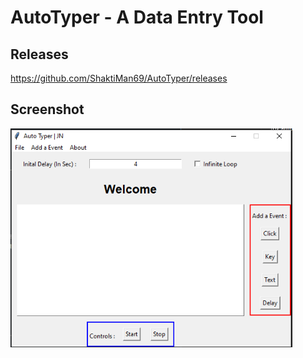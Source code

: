 # AutoTyper - A Data Entry Tool 

## Releases
https://github.com/ShaktiMan69/AutoTyper/releases

## Screenshot
<img src="img/screenshot.png" alt="Screenshot" height="350"/>





